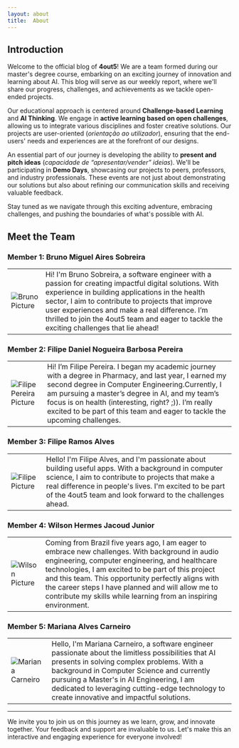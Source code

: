 ```yaml
---
layout: about
title:  About
---
```


## Introduction

Welcome to the official blog of **4out5**! We are a team formed during our master's degree course, embarking on an exciting journey of innovation and learning about AI. This blog will serve as our weekly report, where we'll share our progress, challenges, and achievements as we tackle open-ended projects.

Our educational approach is centered around **Challenge-based Learning** and **AI Thinking**. We engage in **active learning based on open challenges**, allowing us to integrate various disciplines and foster creative solutions. Our projects are user-oriented (*orientação ao utilizador*), ensuring that the end-users' needs and experiences are at the forefront of our designs.

An essential part of our journey is developing the ability to **present and pitch ideas** (*capacidade de “apresentar/vender” ideias*). We'll be participating in **Demo Days**, showcasing our projects to peers, professors, and industry professionals. These events are not just about demonstrating our solutions but also about refining our communication skills and receiving valuable feedback.

Stay tuned as we navigate through this exciting adventure, embracing challenges, and pushing the boundaries of what's possible with AI.

## Meet the Team

### Member 1: Bruno Miguel Aires Sobreira

|                                                                                                   |                                                                                                                                                                                                                                                                                                                                                               |
|---------------------------------------------------------------------------------------------------|---------------------------------------------------------------------------------------------------------------------------------------------------------------------------------------------------------------------------------------------------------------------------------------------------------------------------------------------------------------|
| <img src="https://4out5.github.io/blog/assets/images/bruno_profile_pic.jpeg" alt="Bruno Picture" > | Hi! I'm Bruno Sobreira, a software engineer with a passion for creating impactful digital solutions. With experience in building applications in the health sector, I aim to contribute to projects that improve user experiences and make a real difference. I’m thrilled to join the 4out5 team and eager to tackle the exciting challenges that lie ahead! |


### Member 2: Filipe Daniel Nogueira Barbosa Pereira


|                                                                                                                    |                                                                                                                                                                                                                                                                                                                                                      |
|--------------------------------------------------------------------------------------------------------------------|------------------------------------------------------------------------------------------------------------------------------------------------------------------------------------------------------------------------------------------------------------------------------------------------------------------------------------------------------|
| <img src="https://4out5.github.io/blog/assets/images/filipePereira_profile_pic.jpg" alt="Filipe Pereira Picture" > | Hi! I’m Filipe Pereira. I began my academic journey with a degree in Pharmacy, and last year, I earned my second degree in Computer Engineering.Currently, I am pursuing a master’s degree in AI, and my team’s focus is on health (interesting, right? ;)). I’m really excited to be part of this team and eager to tackle the upcoming challenges. |


### Member 3: Filipe Ramos Alves

|                                                                                                     |                                                                                                                                                                                                                                                                                  |
|-----------------------------------------------------------------------------------------------------|----------------------------------------------------------------------------------------------------------------------------------------------------------------------------------------------------------------------------------------------------------------------------------|
| <img src="https://4out5.github.io/blog/assets/images/filipe_profile_pic.png" alt="Filipe Picture" > | Hello! I'm Filipe Alves, and I'm passionate about building useful apps. With a background in computer science, I aim to contribute to projects that make a real difference in people's lives. I'm excited to be part of the 4out5 team and look forward to the challenges ahead. |


### Member 4: Wilson Hermes Jacoud Junior

|                                                                                                       |                                                                                                                                                                                                                                                                                                                                                                                         |
|-------------------------------------------------------------------------------------------------------|-----------------------------------------------------------------------------------------------------------------------------------------------------------------------------------------------------------------------------------------------------------------------------------------------------------------------------------------------------------------------------------------|
| <img src="https://4out5.github.io/blog//assets/images/wjacoud_profile_pic.png" alt="Wilson Picture" > | Coming from Brazil five years ago, I am eager to embrace new challenges. With background in audio engineering, computer engineering, and healthcare technologies, I am excited to be part of this project and this team. This opportunity perfectly aligns with the career steps I have planned and will allow me to contribute my skills while learning from an inspiring environment. |



### Member 5: Mariana Alves Carneiro

|                                                                                                       |                                                                                                                                                                                                                                                                                                                                                                                         |
|-------------------------------------------------------------------------------------------------------|-----------------------------------------------------------------------------------------------------------------------------------------------------------------------------------------------------------------------------------------------------------------------------------------------------------------------------------------------------------------------------------------|
| <img src="https://4out5.github.io/blog//assets/images/mariana_profile_pic.png" alt="Mariana Carneiro" > | Hello, I'm Mariana Carneiro, a software engineer passionate about the limitless possibilities that AI presents in solving complex problems. With a background in Computer Science and currently pursuing a Master's in AI Engineering, I am dedicated to leveraging cutting-edge technology to create innovative and impactful solutions. |


---
We invite you to join us on this journey as we learn, grow, and innovate together. Your feedback and support are invaluable to us. Let's make this an interactive and engaging experience for everyone involved!